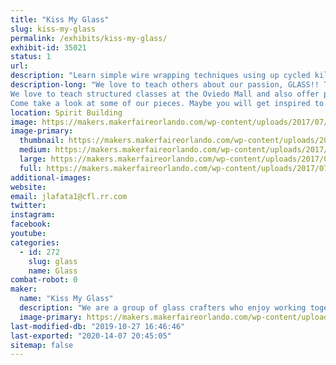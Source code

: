 ```yaml
---
title: "Kiss My Glass"
slug: kiss-my-glass
permalink: /exhibits/kiss-my-glass/
exhibit-id: 35021
status: 1
url: 
description: "Learn simple wire wrapping techniques using up cycled kiln fired wine bottle rings to make a pendant. Or Christmas Ornament. Come see our bottle wind chimes with fused glass clangers, fused glass candle holders and screens, framed mosaic glass pictures, dichroic pendants and other items we make. Be sure to check out our upcoming classes if you're interested in trying glass for yourself."
description-long: "We love to teach others about our passion, GLASS!! There are many ways to work with glass. Stained glass is created by running foil around pieces of glass and then soldering them together. Mosaics are tiny pieces of glass cut to form patterns and applied to a base. This can be done to window glass and framed to create beautiful pictures. Fusing is the process of kiln firing glass so that the pieces melt together to form the shape, which can then be slumped into a mold to shape it.
We love to teach structured classes at the Oviedo Mall and also offer private instruction to meet your requirements/schedule.
Come take a look at some of our pieces. Maybe you will get inspired to try glass for yourself."
location: Spirit Building
image: https://makers.makerfaireorlando.com/wp-content/uploads/2017/07/IMG_1252-1024x768.jpg
image-primary:
  thumbnail: https://makers.makerfaireorlando.com/wp-content/uploads/2017/07/IMG_1252-150x150.jpg
  medium: https://makers.makerfaireorlando.com/wp-content/uploads/2017/07/IMG_1252-300x225.jpg
  large: https://makers.makerfaireorlando.com/wp-content/uploads/2017/07/IMG_1252-1024x768.jpg
  full: https://makers.makerfaireorlando.com/wp-content/uploads/2017/07/IMG_1252.jpg
additional-images:
website: 
email: jlafata1@cfl.rr.com
twitter: 
instagram: 
facebook: 
youtube: 
categories:
  - id: 272
    slug: glass
    name: Glass
combat-robot: 0
maker:
  name: "Kiss My Glass"
  description: "We are a group of glass crafters who enjoy working together on projects in our studio. Stained glass, fused glass and mosaics are some of the basic techniques employed and we continue to expand our knowledge about the craft and enjoy sharing this with those interested in trying a new craft.  We believe in upcycling window and bottle glass that would end up in landfills, into beautiful art that can be used in everyday life."
  image-primary: https://makers.makerfaireorlando.com/wp-content/uploads/2016/07/IMG_1394.jpg
last-modified-db: "2019-10-27 16:46:46"
last-exported: "2020-14-07 20:45:05"
sitemap: false
---
```

